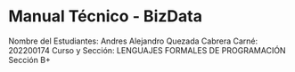# Manual Técnico - BizData
Nombre del Estudiantes: Andres Alejandro Quezada Cabrera
Carné: 202200174
Curso y Sección: LENGUAJES FORMALES DE PROGRAMACIÓN Sección B+